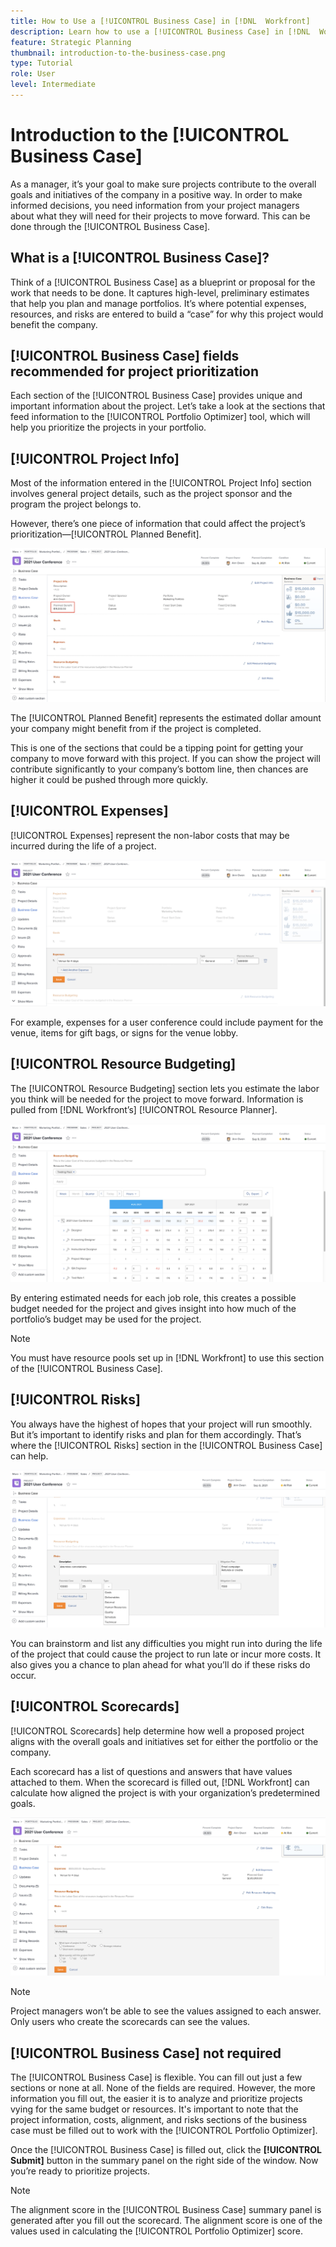 ```yaml
---
title: How to Use a [!UICONTROL Business Case] in [!DNL  Workfront]
description: Learn how to use a [!UICONTROL Business Case] in [!DNL  Workfront] so that you get the information you need on projects to make informed decisions.
feature: Strategic Planning
thumbnail: introduction-to-the-business-case.png
type: Tutorial
role: User
level: Intermediate
---
```


# Introduction to the [!UICONTROL Business Case]

As a manager, it’s your goal to make sure projects contribute to the overall goals and initiatives of the company in a positive way. In order to make informed decisions, you need information from your project managers about what they will need for their projects to move forward. This can be done through the [!UICONTROL Business Case]. 

## What is a [!UICONTROL Business Case]?

Think of a [!UICONTROL Business Case] as a blueprint or proposal for the work that needs to be done. It captures high-level, preliminary estimates that help you plan and manage portfolios. It’s where potential expenses, resources, and risks are entered to build a “case” for why this project would benefit the company. 

## [!UICONTROL Business Case] fields recommended for project prioritization

Each section of the [!UICONTROL Business Case] provides unique and important information about the project. Let’s take a look at the sections that feed information to the [!UICONTROL Portfolio Optimizer] tool, which will help you prioritize the projects in your portfolio. 

## [!UICONTROL Project Info] 

Most of the information entered in the [!UICONTROL Project Info] section involves general project details, such as the project sponsor and the program the project belongs to. 

However, there’s one piece of information that could affect the project’s prioritization—[!UICONTROL Planned Benefit].

![An image of the [!UICONTROL Planned Benefit] area in the [!UICONTROL Project Info] section of the [!UICONTROL Business Case]](assets/05-portfolio-management4.png)

The [!UICONTROL Planned Benefit] represents the estimated dollar amount your company might benefit from if the project is completed. 

This is one of the sections that could be a tipping point for getting your company to move forward with this project. If you can show the project will contribute significantly to your company’s bottom line, then chances are higher it could be pushed through more quickly. 

## [!UICONTROL Expenses] 

[!UICONTROL Expenses] represent the non-labor costs that may be incurred during the life of a project. 

![An image of the [!UICONTROL Expenses] section in the [!UICONTROL Business Case]](assets/06-portfolio-management5.png)

For example, expenses for a user conference could include payment for the venue, items for gift bags, or signs for the venue lobby. 

## [!UICONTROL Resource Budgeting] 

The [!UICONTROL Resource Budgeting] section lets you estimate the labor you think will be needed for the project to move forward. Information is pulled from [!DNL Workfront’s] [!UICONTROL Resource Planner]. 

![An image of the [!UICONTROL Resource Budgeting] section in the [!UICONTROL Business Case]](assets/07-portfolio-management6.png)

By entering estimated needs for each job role, this creates a possible budget needed for the project and gives insight into how much of the portfolio’s budget may be used for the project. 

>[!NOTE]
>
>You must have resource pools set up in [!DNL Workfront] to use this section of the [!UICONTROL Business Case].

## [!UICONTROL Risks]

You always have the highest of hopes that your project will run smoothly. But it’s important to identify risks and plan for them accordingly. That’s where the [!UICONTROL Risks] section in the [!UICONTROL Business Case] can help.  

![An image of the [!UICONTROL Risks] section in the [!UICONTROL Business Case]](assets/08-portfolio-management7.png)

You can brainstorm and list any difficulties you might run into during the life of the project that could cause the project to run late or incur more costs. It also gives you a chance to plan ahead for what you’ll do if these risks do occur. 

## [!UICONTROL Scorecards] 

[!UICONTROL Scorecards] help determine how well a proposed project aligns with the overall goals and initiatives set for either the portfolio or the company. 

Each scorecard has a list of questions and answers that have values attached to them. When the scorecard is filled out, [!DNL Workfront] can calculate how aligned the project is with your organization’s predetermined goals. 

![An image of the [!UICONTROL Scorecards] section in the [!UICONTROL Business Case]](assets/09-portfolio-management8.png)

>[!NOTE]
>
>Project managers won’t be able to see the values assigned to each answer. Only users who create the scorecards can see the values. 

## [!UICONTROL Business Case] not required

The [!UICONTROL Business Case] is flexible. You can fill out just a few sections or none at all. None of the fields are required. However, the more information you fill out, the easier it is to analyze and prioritize projects vying for the same budget or resources. It's important to note that the project information, costs, alignment, and risks sections of the business case must be filled out to work with the [!UICONTROL Portfolio Optimizer]. 

Once the [!UICONTROL Business Case] is filled out, click the **[!UICONTROL Submit]** button in the summary panel on the right side of the window. Now you’re ready to prioritize projects. 

>[!NOTE]
>
>The alignment score in the [!UICONTROL Business Case] summary panel is generated after you fill out the scorecard. The alignment score is one of the values used in calculating the [!UICONTROL Portfolio Optimizer] score. 

<!-- 
Learn more graphic and links to documentation articles
* Overview of areas of the business case 
* Create a business case for a project   
* Create a scorecard 
* Apply a scorecard to a project and generate an alignment score 
-->
